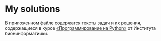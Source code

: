 # My solutions

В приложенном файле содержатся тексты задач и их решения, содержащиеся в курсе [«Программирование на Python»](https://stepik.org/course/67/info) от Института бионинформатиики. 
